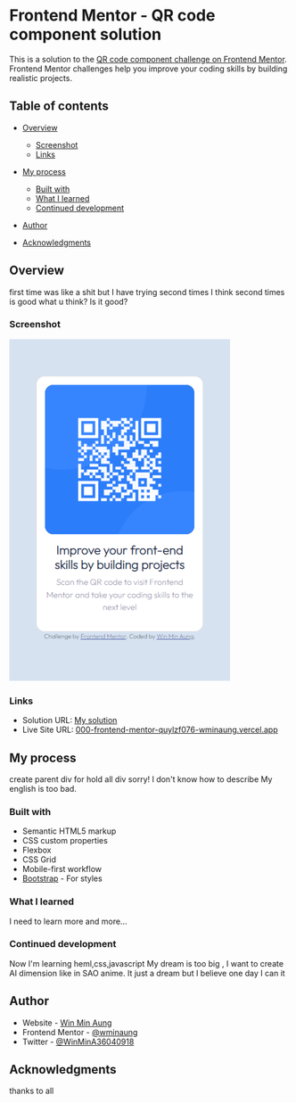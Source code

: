 # Frontend Mentor - QR code component solution

This is a solution to the [QR code component challenge on Frontend Mentor](https://www.frontendmentor.io/challenges/qr-code-component-iux_sIO_H). Frontend Mentor challenges help you improve your coding skills by building realistic projects.

## Table of contents

- [Overview](#overview)
  - [Screenshot](#screenshot)
  - [Links](#links)
- [My process](#my-process)

  - [Built with](#built-with)
  - [What I learned](#what-i-learned)
  - [Continued development](#continued-development)

- [Author](#author)
- [Acknowledgments](#acknowledgments)

## Overview

first time was like a shit
but I have trying second times
I think second times is good
what u think? Is it good?

### Screenshot

![My Screenshot](./images/my-screenshot.png)

### Links

- Solution URL: [My solution](https://github.com/wminaung/000-FrontendMentor.git)
- Live Site URL: [000-frontend-mentor-quylzf076-wminaung.vercel.app](https://000-frontend-mentor-quylzf076-wminaung.vercel.app/)

## My process

create parent div for hold all div
sorry! I don't know how to describe
My english is too bad.

### Built with

- Semantic HTML5 markup
- CSS custom properties
- Flexbox
- CSS Grid
- Mobile-first workflow
- [Bootstrap](https://getbootstrap.com/) - For styles

### What I learned

I need to learn more and more...

### Continued development

Now I'm learning heml,css,javascript
My dream is too big , I want to create AI dimension like in SAO anime.
It just a dream but I believe one day I can it

## Author

- Website - [Win Min Aung](https://github.com/wminaung)
- Frontend Mentor - [@wminaung](https://www.frontendmentor.io/profile/wminaung)
- Twitter - [@WinMinA36040918](https://twitter.com/WinMinA36040918)

## Acknowledgments

thanks to all
